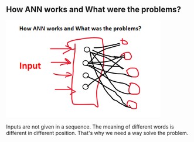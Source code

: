 ## How ANN works and What were the problems?
![Ann architecture](https://github.com/Anikcb/Learning-AI/blob/main/Readme%20Images/ann.png?raw=true)

Inputs are not given in a sequence. The meaning of different words is different in different position.
That's why we need a way solve the problem.

